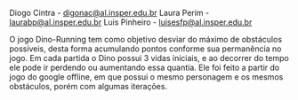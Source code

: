 Diogo Cintra - digonac@al.insper.edu.br
Laura Perim - laurabp@al.insper.edu.br
Luis Pinheiro - luisesfp@al.insper.edu.br

  O jogo Dino-Running tem como objetivo desviar do máximo de obstáculos possíveis, desta forma acumulando pontos conforme sua permanência no jogo. Em cada partida o Dino possui 3 vidas iniciais, e ao decorrer do tempo ele pode ir perdendo ou aumentando essa quantia. Ele foi feito a partir do jogo do google offline, em que possui o mesmo personagem e os mesmos obstáculos, porém com algumas iterações.
  


